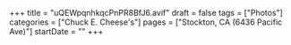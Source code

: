 +++
title = "uQEWpqnhkqcPnPR8BfJ6.avif"
draft = false
tags = ["Photos"]
categories = ["Chuck E. Cheese's"]
pages = ["Stockton, CA (6436 Pacific Ave)"]
startDate = ""
+++
